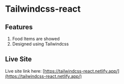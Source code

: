 # Tailwindcss-react

## Features
1. Food Items are showed
2. Designed using Tailwindcss

## Live Site
Live site link here: [https://tailwindcss-react.netlify.app/](https://tailwindcss-react.netlify.app/)